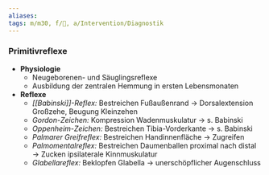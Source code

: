 ```yaml
---
aliases: 
tags: m/m30, f/🧠, a/Intervention/Diagnostik
---
```

### Primitivreflexe
- **Physiologie**
	- Neugeborenen- und Säuglingsreflexe
	- Ausbildung der zentralen Hemmung in ersten Lebensmonaten
- **Reflexe**
	- *[[Babinski]]-Reflex:* Bestreichen Fußaußenrand → Dorsalextension Großzehe, Beugung Kleinzehen
	- *Gordon-Zeichen:* Kompression Wadenmuskulatur → s. Babinski
	- *Oppenheim-Zeichen:* Bestreichen Tibia-Vorderkante → s. Babinski
	- *Palmarer Greifreflex:* Bestreichen Handinnenfläche → Zugreifen
	- *Palmomentalreflex:* Bestreichen Daumenballen proximal nach distal → Zucken ipsilaterale Kinnmuskulatur
	- *Glabellareflex:* Beklopfen Glabella → unerschöpflicher Augenschluss